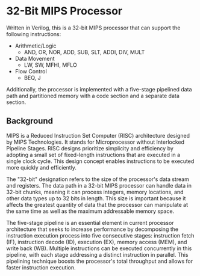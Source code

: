 
# 32-Bit MIPS Processor

Written in Verilog, this is a 32-bit MIPS processor that can support the following instructions:
- Arithmetic/Logic
    - AND, OR, NOR, ADD, SUB, SLT, ADDI, DIV, MULT
- Data Movement
    - LW, SW, MFHI, MFLO
- Flow Control
    - BEQ, J

Additionally, the processor is implemented with a five-stage pipelined data path and partitioned memory with a code section and a separate data section. 

## Background
MIPS is a Reduced Instruction Set Computer (RISC) architecture designed by MIPS Technologies. It stands for Microprocessor without Interlocked Pipeline Stages. RISC designs prioritize simplicity and efficiency by adopting a small set of fixed-length instructions that are executed in a single clock cycle. This design concept enables instructions to be executed more quickly and efficiently.

The "32-bit" designation refers to the size of the processor's data stream and registers. The data path in a 32-bit MIPS processor can handle data in 32-bit chunks, meaning it can process integers, memory locations, and other data types up to 32 bits in length. This size is important because it affects the greatest quantity of data that the processor can manipulate at the same time as well as the maximum addressable memory space.

The five-stage pipeline is an essential element in current processor architecture that seeks to increase performance by decomposing the instruction execution process into five consecutive stages: instruction fetch (IF), instruction decode (ID), execution (EX), memory access (MEM), and write back (WB). Multiple instructions can be executed concurrently in this pipeline, with each stage addressing a distinct instruction in parallel. This pipelining technique boosts the processor's total throughput and allows for faster instruction execution.
